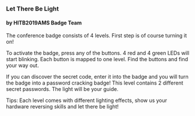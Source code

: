 ### Let There Be Light 
#### by HITB2019AMS Badge Team

The conference badge consists of 4 levels. First step is of course turning it on! 

To activate the badge, press any of the buttons. 4 red and 4 green LEDs will start blinking. Each button is mapped to one level. Find the buttons and find your way out.

If you can discover the secret code, enter it into the badge and you will turn the badge into a password cracking badge! This level contains 2 different secret passwords. The light will be your guide.

Tips: Each level comes with different lighting effects, show us your hardware reversing skills and let there be light!
